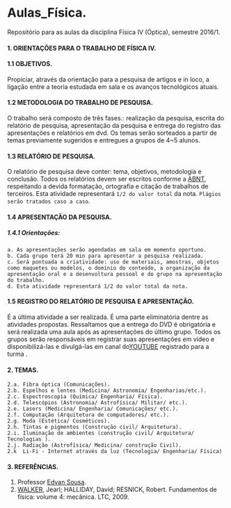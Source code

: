 # Aulas_Física.

Repositório para as aulas da disciplina Física IV (Óptica), semestre 2016/1.

#### 1. ORIENTAÇÕES PARA O TRABALHO DE FÍSICA IV. 
#### 1.1 OBJETIVOS.

Propiciar, através da orientação para a pesquisa de artigos e in loco, a ligação entre a teoria estudada em sala e os avanços tecnológicos atuais.

#### 1.2 METODOLOGIA DO TRABALHO DE PESQUISA.

O trabalho será composto de três fases.: realização da pesquisa, escrita do relatório de pesquisa, apresentação da pesquisa e entrega do registro das apresentações e relatórios em dvd. Os temas serão sorteados a partir de temas previamente sugeridos e entregues a grupos de 4~5 alunos. 

#### 1.3 RELATÓRIO DE PESQUISA.

O relatório de pesquisa deve conter: tema, objetivos, metodologia e conclusão. Todos os relatórios devem ser escritos conforme a [ABNT](http://www.abnt.org.br/), respeitando a devida formatação, ortografia e citação de trabalhos de terceiros. Esta atividade representará `1/2 do valor total` da nota. `Plágios serão tratados caso a caso`.

#### 1.4 APRESENTAÇÃO DA PESQUISA.
##### 1.4.1 Orientações:

    a. As apresentações serão agendadas em sala em momento oportuno. 
    b. Cada grupo terá 20 min para apresentar a pesquisa realizada. 
    c. Será pontuada a criatividade: uso de materiais, amostras, objetos como maquetes ou modelos, o domínio do conteúdo, a organização da apresentação oral e a desenvoltura pessoal e do grupo na apresentação do trabalho. 
    d. Esta atividade representará 1/2 do valor total da nota.

#### 1.5 REGISTRO DO RELATÓRIO DE PESQUISA E APRESENTAÇÃO. 

É a última atividade a ser realizada. É uma parte eliminatória dentre as atividades propostas. Ressaltamos que a entrega do DVD é obrigatória e será realizada uma aula após as apresentações do último grupo. Todos os grupos serão responsáveis em registrar suas apresentações em vídeo e disponibilizá-las e divulgá-las em canal do[YOUTUBE](https://www.youtube.com/) registrado para a turma .

#### 2. TEMAS.

    2.a. Fibra óptica (Comunicações).
    2.b. Espelhos e lentes (Medicina/ Astronomia/ Engenharias/etc.).
    2.c. Espectroscopia (Química/ Engenharia/ Física).
    2.d. Telescópios (Astronomia/ Astrofísica/ Militar/ etc.).
    2.e. Lasers (Medicina/ Engenharia/ Comunicações/ etc.).
    2.f. Computação (Arquitetura de computadores/ etc.).
    2.g. Moda (Estética/ Cosméticos).
    2.h. Tintas e pigmentos (Construção civil/ Arquitetura).
    2.i. Iluminação de ambientes (construção civil/ Arquitetura/ Tecnologias ).
    2.j. Radiação (Astrofísica/ Medicina/ construção Civil).
    2.k  Li-Fi - Internet através da luz (Tecnologia/ Engenharia/ Física)
    
#### 3. REFERÊNCIAS.

1. Professor [Edvan Sousa](https://about.me/edvansousa).
2. [WALKER](http://www.amazon.com.br/Fundamentos-F%C3%ADsica-%C3%93ptica-F%C3%ADsica-Moderna/dp/8521619065/ref=pd_bxgy_14_3?ie=UTF8&refRID=1NAQ1PEC1H95NF13MAD8), Jearl; HALLIDAY, David; RESNICK, Robert. Fundamentos de física: volume 4: mecânica. LTC, 2009.
